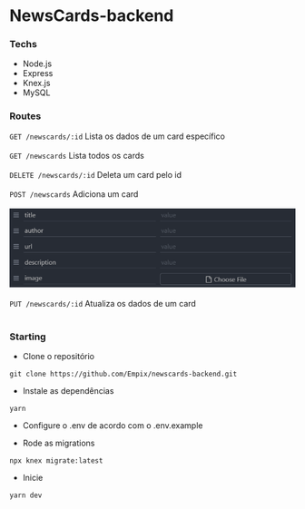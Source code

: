 # NewsCards-backend

### Techs

- Node.js
- Express
- Knex.js
- MySQL

### Routes

`GET /newscards/:id` Lista os dados de um card específico <br><br>
`GET /newscards` Lista todos os cards <br><br>
`DELETE /newscards/:id` Deleta um card pelo id <br><br>
`POST /newscards` Adiciona um card <br><br>
![Insomnia Post Route Screenshot](./images/screenshot_post_insomnia.png) <br><br>
`PUT /newscards/:id` Atualiza os dados de um card <br><br>

### Starting

- Clone o repositório

```
git clone https://github.com/Empix/newscards-backend.git
```

- Instale as dependências

```
yarn
```

- Configure o .env de acordo com o .env.example

- Rode as migrations

```
npx knex migrate:latest
```

- Inicie

```
yarn dev
```

